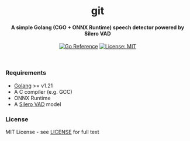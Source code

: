 <h1 align="center">
  <br>
  git
  <br>
</h1>
<h4 align="center">A simple Golang (CGO + ONNX Runtime) speech detector powered by Silero VAD</h4>
<p align="center">
  <a href="https://pkg.go.dev/github.com/streamer45/silero-vad-go"><img src="https://pkg.go.dev/badge/github.com/streamer45/silero-vad-go.svg" alt="Go Reference"></a>
  <a href="LICENSE"><img src="https://img.shields.io/badge/License-MIT-yellow.svg" alt="License: MIT"></a>
</p>
<br>

### Requirements

- [Golang](https://go.dev/doc/install) >= v1.21
- A C compiler (e.g. GCC)
- ONNX Runtime
- A [Silero VAD](https://github.com/snakers4/silero-vad) model

### License

MIT License - see [LICENSE](LICENSE) for full text

